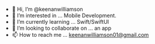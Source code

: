 - 👋 Hi, I’m @keenanwilliamson
- 👀 I’m interested in ... Mobile Development.
- 🌱 I’m currently learning ... Swift/SwiftUI
- 💞️ I’m looking to collaborate on ... an app
- 📫 How to reach me ... keenanwilliamson01@gmail.com

<!---
keenanwilliamson/keenanwilliamson is a ✨ special ✨ repository because its `README.md` (this file) appears on your GitHub profile.
You can click the Preview link to take a look at your changes.
--->
